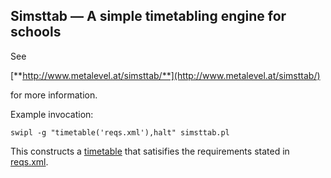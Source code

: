 ## Simsttab &mdash; A simple timetabling engine for schools

See

   [**http://www.metalevel.at/simsttab/**](http://www.metalevel.at/simsttab/)

for more information.

Example invocation:

    swipl -g "timetable('reqs.xml'),halt" simsttab.pl

This constructs a [timetable](timetable.txt) that satisifies the
requirements stated in [reqs.xml](reqs.xml).
